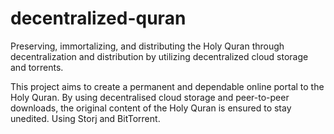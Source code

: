 # decentralized-quran
Preserving, immortalizing, and distributing the Holy Quran through decentralization and distribution by utilizing decentralized cloud storage and torrents.

This project aims to create a permanent and dependable online portal to the Holy Quran. By using decentralised cloud storage and peer-to-peer downloads, the original content of the Holy Quran is ensured to stay unedited. Using Storj and BitTorrent.
